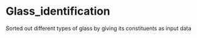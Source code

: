# Glass_identification
Sorted out different types of glass by giving its constituents as input data
